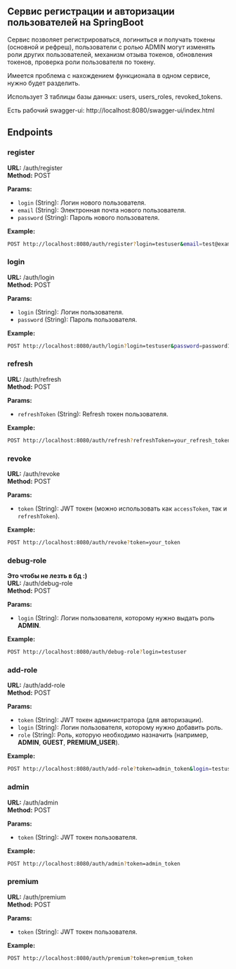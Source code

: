 ## Сервис регистрации и авторизации пользователей на SpringBoot

Сервис позволяет регистрироваться, логиниться и получать токены (основной и рефреш), 
пользователи с ролью ADMIN могут изменять роли других пользователей, механизм отзыва токенов,
обновления токенов, проверка роли пользователя по токену.

Имеется проблема с нахождением функционала в одном сервисе, нужно будет разделить.

Использует 3 таблицы базы данных: users, users_roles, revoked_tokens.

Есть рабочий swagger-ui: http://localhost:8080/swagger-ui/index.html

## Endpoints

### register
**URL:** /auth/register  
**Method:** POST

**Params:**
- `login` (String): Логин нового пользователя.
- `email` (String): Электронная почта нового пользователя.
- `password` (String): Пароль нового пользователя.

**Example:**
```bash
POST http://localhost:8080/auth/register?login=testuser&email=test@example.com&password=password123
```

### login
**URL:** /auth/login  
**Method:** POST

**Params:**
- `login` (String): Логин пользователя.
- `password` (String): Пароль пользователя.

**Example:**
```bash
POST http://localhost:8080/auth/login?login=testuser&password=password123
```

### refresh
**URL:** /auth/refresh  
**Method:** POST

**Params:**
- `refreshToken` (String): Refresh токен пользователя.

**Example:**
```bash
POST http://localhost:8080/auth/refresh?refreshToken=your_refresh_token
```

### revoke
**URL:** /auth/revoke  
**Method:** POST

**Params:**
- `token` (String): JWT токен (можно использовать как `accessToken`, так и `refreshToken`).

**Example:**
```bash
POST http://localhost:8080/auth/revoke?token=your_token
```

### debug-role
**Это чтобы не лезть в бд :)**  
**URL:** /auth/debug-role  
**Method:** POST

**Params:**
- `login` (String): Логин пользователя, которому нужно выдать роль **ADMIN**.

**Example:**
```bash
POST http://localhost:8080/auth/debug-role?login=testuser
```

### add-role
**URL:** /auth/add-role  
**Method:** POST

**Params:**
- `token` (String): JWT токен администратора (для авторизации).
- `login` (String): Логин пользователя, которому нужно добавить роль.
- `role` (String): Роль, которую необходимо назначить (например, **ADMIN**, **GUEST**, **PREMIUM_USER**).

**Example:**
```bash
POST http://localhost:8080/auth/add-role?token=admin_token&login=testuser&role=ADMIN
```

### admin
**URL:** /auth/admin  
**Method:** POST

**Params:**
- `token` (String): JWT токен пользователя.

**Example:**
```bash
POST http://localhost:8080/auth/admin?token=admin_token
```

### premium
**URL:** /auth/premium  
**Method:** POST

**Params:**
- `token` (String): JWT токен пользователя.

**Example:**
```bash
POST http://localhost:8080/auth/premium?token=premium_token
```